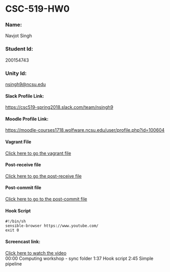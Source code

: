 # CSC-519-HW0

### Name:                                                          
Navjot Singh 

### Student Id:
200154743
### Unity Id: 
nsingh9@ncsu.edu

#### Slack Profile Link: 
https://csc519-spring2018.slack.com/team/nsingh9

#### Moodle Profile Link: 
https://moodle-courses1718.wolfware.ncsu.edu/user/profile.php?id=100604


#### Vagrant File
[Click here to go the vagrant file](https://github.ncsu.edu/nsingh9/CSC-519-HW0/blob/master/Vagrantfile)

#### Post-receive file
[Click here to go the post-receive file](https://github.ncsu.edu/nsingh9/CSC-519-HW0/blob/master/post-receive)

#### Post-commit file
[Click here to go to the post-commit file](https://github.ncsu.edu/nsingh9/CSC-519-HW0/blob/master/post-commit)

#### Hook Script
```shell
#!/bin/sh
sensible-browser https://www.youtube.com/
exit 0
```


#### Screencast link:
[Click here to watch the video](https://www.youtube.com/watch?v=BRO5zzdeZoM)  
00:00 Computing workshop - sync folder
1:37 Hook script
2:45 Simple pipeline
